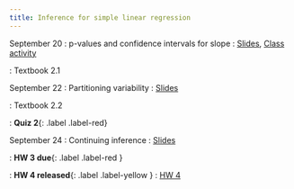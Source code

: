 ```yaml
---
title: Inference for simple linear regression
---
```


September 20
: p-values and confidence intervals for slope
  : [Slides](https://sta112-f21.github.io/slides/lecture_13.html), [Class activity](https://sta112-f21.github.io/class_activities/ca_lecture_13.html)
  
: Textbook 2.1

September 22
: Partitioning variability
  : [Slides](#)

: Textbook 2.2
  
: **Quiz 2**{: .label .label-red}

September 24
: Continuing inference
  : [Slides](#)

: **HW 3 due**{: .label .label-red }

: **HW 4 released**{: .label .label-yellow }
  : [HW 4](#)
